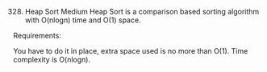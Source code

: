 328. Heap Sort
Medium
Heap Sort is a comparison based sorting algorithm with O(nlogn) time and O(1) space.

Requirements:

You have to do it in place, extra space used is no more than O(1).
Time complexity is O(nlogn).
